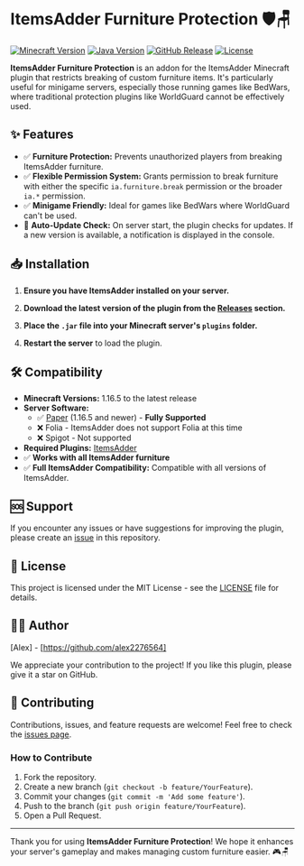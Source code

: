 # ItemsAdder Furniture Protection 🛡️🪑

[![Minecraft Version](https://img.shields.io/badge/Minecraft-1.16.5+-brightgreen)](https://papermc.io/software/paper)
[![Java Version](https://img.shields.io/badge/java-17+-orange)](https://adoptium.net/installation/linux/)
[![GitHub Release](https://img.shields.io/github/v/release/alex2276564/IAFurnitureBreakRestricter?color=blue)](https://github.com/alex2276564/IAFurnitureBreakRestricter/releases/latest)
[![License](https://img.shields.io/badge/license-MIT-green.svg)](LICENSE)

**ItemsAdder Furniture Protection** is an addon for the ItemsAdder Minecraft plugin that restricts breaking of custom furniture items. It's particularly useful for minigame servers, especially those running games like BedWars, where traditional protection plugins like WorldGuard cannot be effectively used.

## ✨ Features

- ✅ **Furniture Protection:** Prevents unauthorized players from breaking ItemsAdder furniture.
- ✅ **Flexible Permission System:** Grants permission to break furniture with either the specific `ia.furniture.break` permission or the broader `ia.*` permission.
- ✅ **Minigame Friendly:** Ideal for games like BedWars where WorldGuard can't be used.
- 🔄 **Auto-Update Check:** On server start, the plugin checks for updates. If a new version is available, a notification is displayed in the console.

## 📥 Installation

1. **Ensure you have ItemsAdder installed on your server.**

2. **Download the latest version of the plugin from the [Releases](https://github.com/alex2276564/IAFurnitureBreakRestricter/releases) section.**

3. **Place the `.jar` file into your Minecraft server's `plugins` folder.**

4. **Restart the server** to load the plugin.

## 🛠️ Compatibility

- **Minecraft Versions:** 1.16.5 to the latest release
- **Server Software:**
    - ✅ [Paper](https://papermc.io/) (1.16.5 and newer) - **Fully Supported**
    - ❌ Folia - ItemsAdder does not support Folia at this time
    - ❌ Spigot - Not supported
- **Required Plugins:** [ItemsAdder](https://www.spigotmc.org/resources/itemsadder.73355/)
- ✅ **Works with all ItemsAdder furniture**
- ✅ **Full ItemsAdder Compatibility:** Compatible with all versions of ItemsAdder.

## 🆘 Support

If you encounter any issues or have suggestions for improving the plugin, please create an [issue](https://github.com/alex2276564/IAFurnitureBreakRestricter/issues) in this repository.

## 📄 License

This project is licensed under the MIT License - see the [LICENSE](LICENSE) file for details.

## 👨‍💻 Author

[Alex] - [https://github.com/alex2276564]

We appreciate your contribution to the project! If you like this plugin, please give it a star on GitHub.

## 🤝 Contributing

Contributions, issues, and feature requests are welcome! Feel free to check the [issues page](https://github.com/alex2276564/IAFurnitureBreakRestricter/issues).

### How to Contribute

1. Fork the repository.
2. Create a new branch (`git checkout -b feature/YourFeature`).
3. Commit your changes (`git commit -m 'Add some feature'`).
4. Push to the branch (`git push origin feature/YourFeature`).
5. Open a Pull Request.

---

Thank you for using **ItemsAdder Furniture Protection**! We hope it enhances your server's gameplay and makes managing custom furniture easier. 🎮🪑